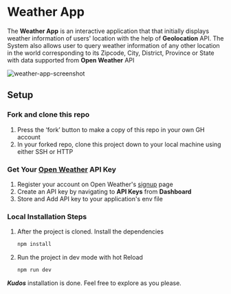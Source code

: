 # Weather App

The **Weather App** is an interactive application that that initially displays weather information of users' location with the help of **Geolocation** API. The System also allows user to query weather information of any other location in the world corresponding to its Zipcode, City, District, Province or State with data supported from **Open Weather** API

![weather-app-screenshot](https://user-images.githubusercontent.com/39913092/179823560-20f42a99-369a-4f25-b91e-3915b8168564.png)

## Setup

### Fork and clone this repo
1. Press the ‘fork’ button to make a copy of this repo in your own GH account
2. In your forked repo, clone this project down to your local machine using either SSH or HTTP

### Get Your [Open Weather](https://openweathermap.org/api) API Key
1. Register your account on Open Weather's [signup](https://home.openweathermap.org/users/sign_up) page
2. Create an API key by navigating to **API Keys** from **Dashboard**
3. Store and Add API key to your application's env file

### Local Installation Steps
1. After the project is cloned. Install the dependencies
    ```sh
    npm install
    ```
2. Run the project in dev mode with hot Reload
    ```sh
    npm run dev
    ```
**_Kudos_** installation is done. Feel free to explore as you please.
